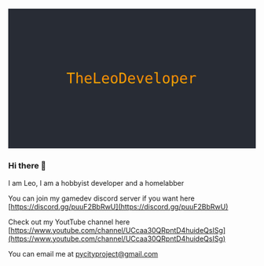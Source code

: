 ![cover](yt_cover_new.jpg)
### Hi there 👋
I am Leo, I am a hobbyist developer and a homelabber

You can join my gamedev discord server if you want here [https://discord.gg/puuF2BbRwU](https://discord.gg/puuF2BbRwU)

Check out my YoutTube channel here [https://www.youtube.com/channel/UCcaa30QRpntD4huideQsISg](https://www.youtube.com/channel/UCcaa30QRpntD4huideQsISg)

You can email me at [pycityproject@gmail.com](mailto:pycityproject@gmail.com)


